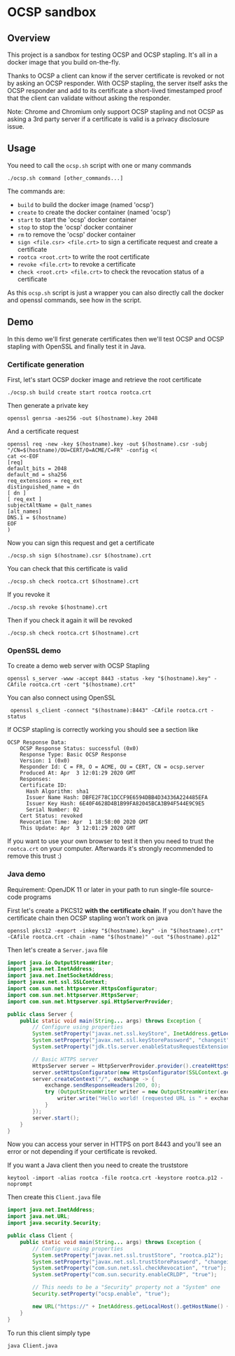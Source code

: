 # OCSP sandbox

## Overview

This project is a sandbox for testing OCSP and OCSP stapling.
It's all in a docker image that you build on-the-fly.

Thanks to OCSP a client can know if the server certificate is revoked or not by asking an OCSP responder.
With OCSP stapling, the server itself asks the OCSP responder and add to its certificate a short-lived timestamped proof that the client can validate without asking the responder.

Note: Chrome and Chromium only support OCSP stapling and not OCSP as asking a 3rd party server if a certificate is valid is a privacy disclosure issue.

## Usage

You need to call the `ocsp.sh` script with one or many commands
```shell script
./ocsp.sh command [other_commands...]
```                                  

The commands are:
* `build` to build the docker image (named 'ocsp')
* `create` to create the docker container (named 'ocsp')
* `start` to start the 'ocsp' docker container
* `stop` to stop the 'ocsp' docker container
* `rm` to remove the 'ocsp' docker container
* `sign <file.csr> <file.crt>` to sign a certificate request and create a certificate
* `rootca <root.crt>` to write the root certificate
* `revoke <file.crt>` to revoke a certificate
* `check <root.crt> <file.crt>` to check the revocation status of a certificate

As this `ocsp.sh` script is just a wrapper you can also directly call the docker and openssl commands, see how in the script.

## Demo

In this demo we'll first generate certificates then we'll test OCSP and OCSP stapling with OpenSSL and finally test it in Java.

### Certificate generation

First, let's start OCSP docker image and retrieve the root certificate
```shell script
./ocsp.sh build create start rootca rootca.crt
```

Then generate a private key
```shell script
openssl genrsa -aes256 -out $(hostname).key 2048 
```

And a certificate request
```shell script
openssl req -new -key $(hostname).key -out $(hostname).csr -subj "/CN=$(hostname)/OU=CERT/O=ACME/C=FR" -config <(
cat <<-EOF
[req]
default_bits = 2048
default_md = sha256
req_extensions = req_ext
distinguished_name = dn
[ dn ]
[ req_ext ]
subjectAltName = @alt_names
[alt_names]
DNS.1 = $(hostname)
EOF
)
```

Now you can sign this request and get a certificate
```shell script
./ocsp.sh sign $(hostname).csr $(hostname).crt
``` 

You can check that this certificate is valid
```shell script
./ocsp.sh check rootca.crt $(hostname).crt
```

If you revoke it
```shell script
./ocsp.sh revoke $(hostname).crt
```                             

Then if you check it again it will be revoked
```shell script
./ocsp.sh check rootca.crt $(hostname).crt
```

### OpenSSL demo

To create a demo web server with OCSP Stapling
```shell script
openssl s_server -www -accept 8443 -status -key "$(hostname).key" -CAfile rootca.crt -cert "$(hostname).crt" 
```

You can also connect using OpenSSL
```shell script
 openssl s_client -connect "$(hostname):8443" -CAfile rootca.crt -status
```   

If OCSP stapling is correctly working you should see a section like
```text
OCSP Response Data:
    OCSP Response Status: successful (0x0)
    Response Type: Basic OCSP Response
    Version: 1 (0x0)
    Responder Id: C = FR, O = ACME, OU = CERT, CN = ocsp.server
    Produced At: Apr  3 12:01:29 2020 GMT
    Responses:
    Certificate ID:
      Hash Algorithm: sha1
      Issuer Name Hash: DBFE2F78C1DCCF9E6594DBB4D34336A224485EFA
      Issuer Key Hash: 6E40F4628D4B1B99FA82045BCA3B94F544E9C9E5
      Serial Number: 02
    Cert Status: revoked
    Revocation Time: Apr  1 18:58:00 2020 GMT
    This Update: Apr  3 12:01:29 2020 GMT
```  

If you want to use your own browser to test it then you need to trust the `rootca.crt` on your computer.
Afterwards it's strongly recommended to remove this trust :)

### Java demo

Requirement: OpenJDK 11 or later in your path to run single-file source-code programs

First let's create a PKCS12 **with the certificate chain**. If you don't have the certificate chain then OCSP stapling won't work on java
```shell script
openssl pkcs12 -export -inkey "$(hostname).key" -in "$(hostname).crt" -CAfile rootca.crt -chain -name "$(hostname)" -out "$(hostname).p12"
``` 

Then let's create a `Server.java` file
```java
import java.io.OutputStreamWriter;
import java.net.InetAddress;
import java.net.InetSocketAddress;
import javax.net.ssl.SSLContext;
import com.sun.net.httpserver.HttpsConfigurator;
import com.sun.net.httpserver.HttpsServer;
import com.sun.net.httpserver.spi.HttpServerProvider;

public class Server {
    public static void main(String... args) throws Exception {
        // Configure using properties
        System.setProperty("javax.net.ssl.keyStore", InetAddress.getLocalHost().getHostName() + ".p12");
        System.setProperty("javax.net.ssl.keyStorePassword", "changeit");
        System.setProperty("jdk.tls.server.enableStatusRequestExtension", "true");

        // Basic HTTPS server
        HttpsServer server = HttpServerProvider.provider().createHttpsServer(new InetSocketAddress(8443), 0);
        server.setHttpsConfigurator(new HttpsConfigurator(SSLContext.getDefault()));
        server.createContext("/", exchange -> {
            exchange.sendResponseHeaders(200, 0);
            try (OutputStreamWriter writer = new OutputStreamWriter(exchange.getResponseBody())) {
                writer.write("Hello world! (requested URL is " + exchange.getRequestURI() + ")");
            }
        });
        server.start();
    }
}
```

Now you can  access your server in HTTPS on port 8443 and you'll see an error or not depending if your certificate is revoked.

If you want a Java client then you need to create the truststore
```shell script
keytool -import -alias rootca -file rootca.crt -keystore rootca.p12 -noprompt
```

Then create this `Client.java` file
```java
import java.net.InetAddress;
import java.net.URL;
import java.security.Security;

public class Client {
    public static void main(String... args) throws Exception {
        // Configure using properties
        System.setProperty("javax.net.ssl.trustStore", "rootca.p12");
        System.setProperty("javax.net.ssl.trustStorePassword", "changeit");
        System.setProperty("com.sun.net.ssl.checkRevocation", "true");
        System.setProperty("com.sun.security.enableCRLDP", "true");

        // This needs to be a "Security" property not a "System" one
        Security.setProperty("ocsp.enable", "true");

        new URL("https://" + InetAddress.getLocalHost().getHostName() + ":8443/" + String.join("/", args)).openStream().transferTo(System.out);
    }
}
``` 

To run this client simply type
```shell script 
java Client.java
```
